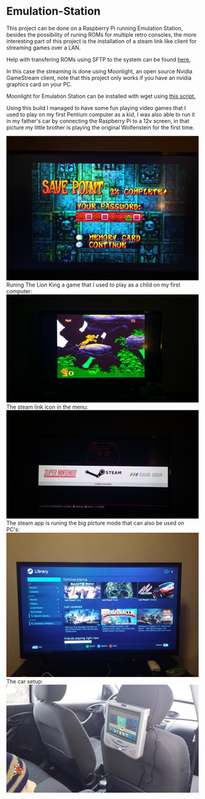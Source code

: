 # Emulation-Station
<p>This project can be done on a Raspberry Pi running Emulation Station, besides the possibility of runing ROMs for multiple
retro consoles, the more interesting part of this project is the installation of a steam link like client for streaming games
over a LAN.</p>

Help with transfering ROMs using SFTP to the system can be found [here.](https://github.com/retropie/retropie-setup/wiki/Transferring-Roms)

<p>In this case the streaming is done using Moonlight, an open source Nvidia GameStream client, note that this project only
works if you have an nvidia graphics card on your PC.</p>

Moonlight for Emulation Station can be installed with wget using [this script.](https://raw.githubusercontent.com/TechWizTime/moonlight-retropie/master/moonlight.sh)
<p>Using this build I managed to have some fun playing video games that I used to play on my first Pentium computer as a kid,
  I was also able to run it in my father's car by connecting the Raspberry Pi to a 12v screen, in that picture my little brother is playing the original Wolfenstein for the first time.</p>
  
![](/91780699_509723836379128_6430292046203846656_n.jpg)
Runing The Lion King a game that I used to play as a child on my first computer:
![](/91889866_1286261064913566_7713941725256876032_n.jpg)
The steam link icon in the menu:
![](/91874020_217215036050472_5473410741820194816_n.jpg)
The steam app is runing the big picture mode that can also be used on PC's:
![](/91898574_222612918962995_633095402249256960_n.jpg)
The car setup:
![](/91723538_239428954093055_3253910018503737344_n.jpg)
